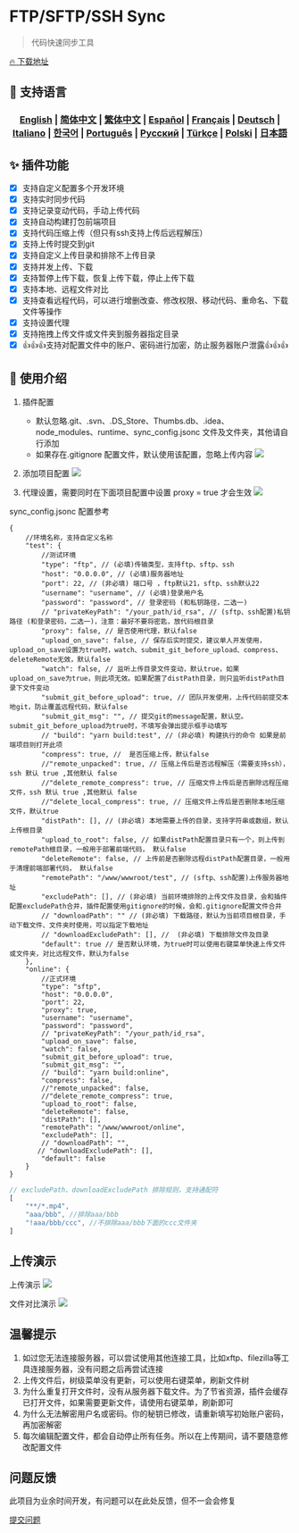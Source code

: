 # FTP/SFTP/SSH Sync 

> 代码快速同步工具

[🔥 下载地址](https://marketplace.visualstudio.com/items?itemName=oorzc.ssh-tools)

## 🎉 支持语言

<h3 align="center">
    <a href="https://github.com/oorzc/vscode_sync_tool/lang/en.md">English</a> |
    <a href="https://github.com/oorzc/vscode_sync_tool/lang/zh.md">简体中文</a> |
    <a href="https://github.com/oorzc/vscode_sync_tool/lang/zh-tw.md">繁体中文</a> |
    <a href="https://github.com/oorzc/vscode_sync_tool/lang/es.md">Español</a> |
    <a href="https://github.com/oorzc/vscode_sync_tool/lang/fr.md">Français</a> |
    <a href="https://github.com/oorzc/vscode_sync_tool/lang/de.md">Deutsch</a> |
    <a href="https://github.com/oorzc/vscode_sync_tool/lang/it.md">Italiano</a> |
    <a href="https://github.com/oorzc/vscode_sync_tool/lang/ko.md">한국어</a> |
    <a href="https://github.com/oorzc/vscode_sync_tool/lang/pt.md">Português</a> |
    <a href="https://github.com/oorzc/vscode_sync_tool/lang/ru.md">Pусский</a> |
    <a href="https://github.com/oorzc/vscode_sync_tool/lang/tr.md">Türkçe</a> |
    <a href="https://github.com/oorzc/vscode_sync_tool/lang/pl.md">Polski</a> |
    <a href="https://github.com/oorzc/vscode_sync_tool/lang/ja.md">日本語</a> 
</h3>

## ✨ 插件功能

-   [x] 支持自定义配置多个开发环境
-   [x] 支持实时同步代码
-   [x] 支持记录变动代码，手动上传代码
-   [x] 支持自动构建打包前端项目
-   [x] 支持代码压缩上传（但只有ssh支持上传后远程解压）
-   [x] 支持上传时提交到git 
-   [x] 支持自定义上传目录和排除不上传目录
-   [x] 支持并发上传、下载
-   [x] 支持暂停上传下载，恢复上传下载，停止上传下载
-   [x] 支持本地、远程文件对比
-   [x] 支持查看远程代码，可以进行增删改查、修改权限、移动代码、重命名、下载文件等操作
-   [x] 支持设置代理
-   [x] 支持拖拽上传文件或文件夹到服务器指定目录
-   [x] 👍👍👍支持对配置文件中的账户、密码进行加密，防止服务器账户泄露👍👍👍

## 📖 使用介绍

1. 插件配置

    - 默认忽略.git、.svn、.DS_Store、Thumbs.db、.idea、node_modules、runtime、sync_config.jsonc 文件及文件夹，其他请自行添加
    - 如果存在.gitignore 配置文件，默认使用该配置，忽略上传内容
      ![](https://cdn.jsdelivr.net/gh/oorzc/public_img@main/img/2024%2F11%2F12%2F2a2b4adc7305c7b1c84d796da57cfe81.png)

2. 添加项目配置
   ![](https://cdn.jsdelivr.net/gh/oorzc/public_img@main/img/2024%2F11%2F12%2F0aba393b99df91a094fac6c14a2aebe1.gif)

3. 代理设置，需要同时在下面项目配置中设置 proxy = true 才会生效
   ![](https://cdn.jsdelivr.net/gh/oorzc/public_img@main/img/2024%2F11%2F12%2F9f00f0451dd2c558ad469178d0058713.png)

sync_config.jsonc 配置参考

```jsonc
{
	//环境名称，支持自定义名称
	"test": {
		//测试环境
		"type": "ftp", // (必填)传输类型，支持ftp、sftp、ssh
		"host": "0.0.0.0", // (必填)服务器地址
		"port": 22, // (非必填) 端口号 ，ftp默认21，sftp、ssh默认22
		"username": "username", // (必填)登录用户名
		"password": "password", // 登录密码 (和私钥路径，二选一)
		// "privateKeyPath": "/your_path/id_rsa", // (sftp、ssh配置)私钥路径 (和登录密码，二选一)，注意：最好不要将密匙，放代码根目录
		"proxy": false, // 是否使用代理，默认false
		"upload_on_save": false, // 保存后实时提交，建议单人开发使用，upload_on_save设置为true时，watch、submit_git_before_upload、compress、deleteRemote无效，默认false
		"watch": false, // 监听上传目录文件变动，默认true，如果upload_on_save为true，则此项无效。如果配置了distPath目录，则只监听distPath目录下文件变动
		"submit_git_before_upload": true, // 团队开发使用，上传代码前提交本地git，防止覆盖远程代码，默认false
		"submit_git_msg": "", // 提交git的message配置，默认空。submit_git_before_upload为true时，不填写会弹出提示框手动填写
		// "build": "yarn build:test", // (非必填) 构建执行的命令 如果是前端项目则打开此项
		"compress": true, //  是否压缩上传，默认false
		//"remote_unpacked": true, // 压缩上传后是否远程解压（需要支持ssh），ssh 默认 true ,其他默认 false
		//"delete_remote_compress": true, // 压缩文件上传后是否删除远程压缩文件，ssh 默认 true ,其他默认 false
		//"delete_local_compress": true, // 压缩文件上传后是否删除本地压缩文件，默认true
		"distPath": [], // (非必填) 本地需要上传的目录，支持字符串或数组，默认上传根目录
		"upload_to_root": false, // 如果distPath配置目录只有一个，则上传到remotePath根目录，一般用于部署前端代码， 默认false
		"deleteRemote": false, // 上传前是否删除远程distPath配置目录，一般用于清理前端部署代码， 默认false
		"remotePath": "/www/wwwroot/test", // (sftp、ssh配置)上传服务器地址
		"excludePath": [], // (非必填) 当前环境排除的上传文件及目录，会和插件配置excludePath合并，插件配置使用gitignore的时候，会和.gitignore配置文件合并
		// "downloadPath": "" // (非必填) 下载路径，默认为当前项目根目录，手动下载文件、文件夹时使用，可以指定下载地址
		// "downloadExcludePath": [], //  (非必填) 下载排除文件及目录
		"default": true // 是否默认环境，为true时可以使用右键菜单快速上传文件或文件夹，对比远程文件，默认为false
	},
	"online": {
		//正式环境
		"type": "sftp",
		"host": "0.0.0.0",
		"port": 22,
		"proxy": true,
		"username": "username",
		"password": "password",
		// "privateKeyPath": "/your_path/id_rsa",
		"upload_on_save": false,
		"watch": false,
		"submit_git_before_upload": true,
		"submit_git_msg": "",
		// "build": "yarn build:online",
		"compress": false,
		//"remote_unpacked": false,
		//"delete_remote_compress": true,
		"upload_to_root": false,
		"deleteRemote": false,
		"distPath": [],
		"remotePath": "/www/wwwroot/online",
		"excludePath": [],
		// "downloadPath": "",
	   // "downloadExcludePath": [],
		"default": false
	}
}
```

```js
// excludePath、downloadExcludePath 排除规则，支持通配符
[
	"**/*.mp4",
	"aaa/bbb", //排除aaa/bbb
	"!aaa/bbb/ccc", //不排除aaa/bbb下面的ccc文件夹
]
```

## 上传演示

上传演示
![](https://cdn.jsdelivr.net/gh/oorzc/public_img@main/img/2024%2F11%2F12%2F8f85ff0142ef082749b55f7db3c8bf13.gif)

文件对比演示
![](https://cdn.jsdelivr.net/gh/oorzc/public_img@main/img/2024%2F11%2F12%2F6cbd149ae7959c8097ce288fb91ed800.gif)

## 温馨提示

1.  如过您无法连接服务器，可以尝试使用其他连接工具，比如xftp、filezilla等工具连接服务器，没有问题之后再尝试连接
2. 上传文件后，树级菜单没有更新，可以使用右键菜单，刷新文件树
3. 为什么重复打开文件时，没有从服务器下载文件。为了节省资源，插件会缓存已打开文件，如果需要更新文件，请使用右键菜单，刷新即可
4. 为什么无法解密用户名或密码。你的秘钥已修改，请重新填写初始账户密码，再加密解密
5. 每次编辑配置文件，都会自动停止所有任务。所以在上传期间，请不要随意修改配置文件


## 问题反馈

此项目为业余时间开发，有问题可以在此处反馈，但不一会会修复

[提交问题](https://github.com/oorzc/vscode_sync_tool/issues)